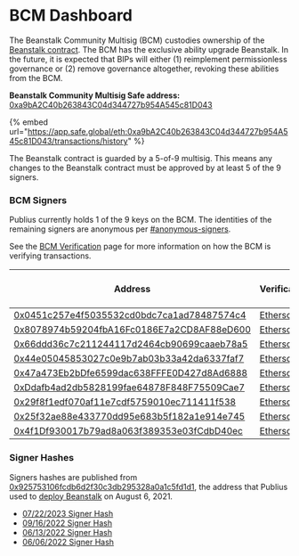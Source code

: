 # BCM Dashboard

The Beanstalk Community Multisig (BCM) custodies ownership of the [Beanstalk contract](../../protocol/contracts.md). The BCM has the exclusive ability upgrade Beanstalk. In the future, it is expected that BIPs will either (1) reimplement permissionless governance or (2) remove governance altogether, revoking these abilities from the BCM.

**Beanstalk Community Multisig Safe address:** [0xa9bA2C40b263843C04d344727b954A545c81D043](https://etherscan.io/address/0xa9bA2C40b263843C04d344727b954A545c81D043)

{% embed url="https://app.safe.global/eth:0xa9bA2C40b263843C04d344727b954A545c81D043/transactions/history" %}

The Beanstalk contract is guarded by a 5-of-9 multisig. This means any changes to the Beanstalk contract must be approved by at least 5 of the 9 signers.

### BCM Signers

Publius currently holds 1 of the 9 keys on the BCM. The identities of the remaining signers are anonymous per [#anonymous-signers](bcm-process.md#anonymous-signers "mention").

See the [BCM Verification](https://community.bean.money/bcm-verification) page for more information on how the BCM is verifying transactions.

<table><thead><tr><th width="464.3333333333333">Address</th><th>Verifications</th><th>Date of Last Verification</th></tr></thead><tbody><tr><td><a href="https://etherscan.io/address/0x0451c257e4f5035532cd0bdc7ca1ad78487574c4">0x0451c257e4f5035532cd0bdc7ca1ad78487574c4</a></td><td><a href="https://etherscan.io/verifiedSignatures?q=0x0451c257e4f5035532cd0bdc7ca1ad78487574c4">Etherscan</a></td><td>07/14/23</td></tr><tr><td><a href="https://etherscan.io/address/0x8078974b59204fbA16Fc0186E7a2CD8AF88eD600">0x8078974b59204fbA16Fc0186E7a2CD8AF88eD600</a></td><td><a href="https://etherscan.io/verifiedSignatures?q=0x8078974b59204fba16fc0186e7a2cd8af88ed600">Etherscan</a></td><td>07/10/23</td></tr><tr><td><a href="https://etherscan.io/address/0x66ddd36c7c211244117d2464cb90699caaeb78a5">0x66ddd36c7c211244117d2464cb90699caaeb78a5</a></td><td><a href="https://etherscan.io/verifiedSignatures?q=0x66ddd36c7c211244117d2464cb90699caaeb78a5">Etherscan</a></td><td>07/06/23</td></tr><tr><td><a href="https://etherscan.io/address/0x44e05045853027c0e9b7ab03b33a42da6337faf7">0x44e05045853027c0e9b7ab03b33a42da6337faf7</a></td><td><a href="https://etherscan.io/verifiedSignatures?q=0x44e05045853027c0e9b7ab03b33a42da6337faf7">Etherscan</a></td><td>07/10/23</td></tr><tr><td><a href="https://etherscan.io/address/0x47a473Eb2bDfe6599dac638FFFE0D427d8Ad6888">0x47a473Eb2bDfe6599dac638FFFE0D427d8Ad6888</a></td><td><a href="https://etherscan.io/verifiedSignatures?q=0x47a473eb2bdfe6599dac638fffe0d427d8ad6888">Etherscan</a></td><td>07/04/23</td></tr><tr><td><a href="https://etherscan.io/address/0xDdafb4ad2db5828199fae64878F848F75509Cae7">0xDdafb4ad2db5828199fae64878F848F75509Cae7</a></td><td><a href="https://etherscan.io/verifiedSignatures?q=0xDdafb4ad2db5828199fae64878F848F75509Cae7">Etherscan</a></td><td>07/09/23</td></tr><tr><td><a href="https://etherscan.io/address/0x29f8f1edf070af11e7cdf5759010ec711411f538">0x29f8f1edf070af11e7cdf5759010ec711411f538</a></td><td><a href="https://etherscan.io/verifiedSignatures?q=0x29f8f1edf070af11e7cdf5759010ec711411f538">Etherscan</a></td><td>07/07/23</td></tr><tr><td><a href="https://etherscan.io/address/0x25f32ae88e433770dd95e683b5f182a1e914e745">0x25f32ae88e433770dd95e683b5f182a1e914e745</a></td><td><a href="https://etherscan.io/verifiedSignatures?q=0x25f32ae88e433770dd95e683b5f182a1e914e745">Etherscan</a></td><td>07/14/23</td></tr><tr><td><a href="https://etherscan.io/address/0x4f1Df930017b79ad8a063f389353e03fCdbD40ec">0x4f1Df930017b79ad8a063f389353e03fCdbD40ec</a></td><td><a href="https://etherscan.io/verifiedSignatures?q=0x4f1df930017b79ad8a063f389353e03fcdbd40ec">Etherscan</a></td><td>07/06/23</td></tr></tbody></table>

### Signer Hashes

Signers hashes are published from [0x925753106fcdb6d2f30c3db295328a0a1c5fd1d1](https://etherscan.io/address/0x925753106fcdb6d2f30c3db295328a0a1c5fd1d1), the address that Publius used to [deploy Beanstalk](https://etherscan.io/tx/0x40b23cea3aa6e1a7dd89bbcd24c67f6fa1f6d663d7609f14046cd6cf50b6ce86) on August 6, 2021.

* [07/22/2023 Signer Hash](https://etherscan.io/verifySig/22066)
* [09/16/2022 Signer Hash](https://etherscan.io/verifySig/10511)
* [06/13/2022 Signer Hash](https://etherscan.io/verifySig/7236)
* [06/06/2022 Signer Hash](https://etherscan.io/verifySig/7236)
